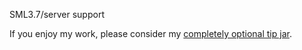 SML3.7/server support




If you enjoy my work, please consider my [completely optional tip jar](https://ko-fi.com/robb4).
